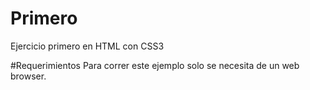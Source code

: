 # Primero
Ejercicio primero en HTML con CSS3

#Requerimientos
Para correr este ejemplo solo se necesita de un web browser.
